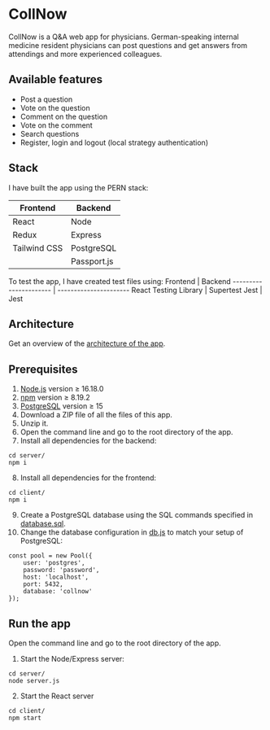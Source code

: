 # CollNow
CollNow is a Q&A web app for physicians. German-speaking internal medicine resident physicians can post questions and get answers from attendings and more experienced colleagues.

## Available features
* Post a question
* Vote on the question
* Comment on the question
* Vote on the comment
* Search questions
* Register, login and logout (local strategy authentication)

## Stack
I have built the app using the PERN stack:

Frontend      | Backend
------------- | -------------
React         | Node
Redux         | Express 
Tailwind CSS  | PostgreSQL
|             | Passport.js
        
To test the app, I have created test files using:
Frontend               | Backend
---------------------- | ----------------------
React Testing Library  | Supertest
Jest                   | Jest

## Architecture
Get an overview of the [architecture of the app](/Architecture.png).

## Prerequisites
1. [Node.js](https://nodejs.org/en/) version ≥ 16.18.0 
2. [npm](https://docs.npmjs.com/downloading-and-installing-node-js-and-npm) version ≥ 8.19.2
3. [PostgreSQL](https://www.postgresql.org/download/) version ≥ 15
4. Download a ZIP file of all the files of this app.
5. Unzip it.
6. Open the command line and go to the root directory of the app.
7. Install all dependencies for the backend:
```
cd server/
npm i
```

8. Install all dependencies for the frontend:
```
cd client/
npm i
```

9. Create a PostgreSQL database using the SQL commands specified in [database.sql](/server/database.sql).
10. Change the database configuration in [db.js](/server/db.js) to match your setup of PostgreSQL:
````
const pool = new Pool({
    user: 'postgres', 
    password: 'password',
    host: 'localhost',
    port: 5432,
    database: 'collnow'
});
````

## Run the app
Open the command line and go to the root directory of the app.
1. Start the Node/Express server:
```
cd server/
node server.js
```

2. Start the React server
```
cd client/
npm start
```